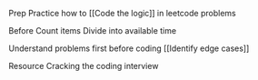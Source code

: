Prep
Practice how to [[Code the logic]] in leetcode problems

Before
Count items
Divide into available time

Understand problems first before coding
[[Identify edge cases]]

Resource
Cracking the coding interview